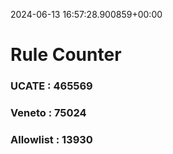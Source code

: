 2024-06-13 16:57:28.900859+00:00
# Rule Counter 
 ### UCATE : 465569

 ### Veneto : 75024

 ### Allowlist : 13930